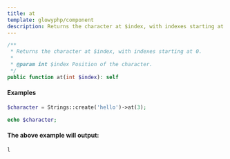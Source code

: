 ```yaml
---
title: at
template: glowyphp/component
description: Returns the character at $index, with indexes starting at 0.
---
```


```php
/**
 * Returns the character at $index, with indexes starting at 0.
 *
 * @param int $index Position of the character.
 */
public function at(int $index): self
```

#### Examples

```php
$character = Strings::create('hello')->at(3);

echo $character;
```

#### The above example will output:

```text
l
```
